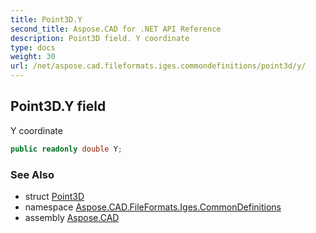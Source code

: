 ```yaml
---
title: Point3D.Y
second_title: Aspose.CAD for .NET API Reference
description: Point3D field. Y coordinate
type: docs
weight: 30
url: /net/aspose.cad.fileformats.iges.commondefinitions/point3d/y/
---
```

## Point3D.Y field

Y coordinate

```csharp
public readonly double Y;
```

### See Also

* struct [Point3D](../)
* namespace [Aspose.CAD.FileFormats.Iges.CommonDefinitions](../../../aspose.cad.fileformats.iges.commondefinitions/)
* assembly [Aspose.CAD](../../../)


